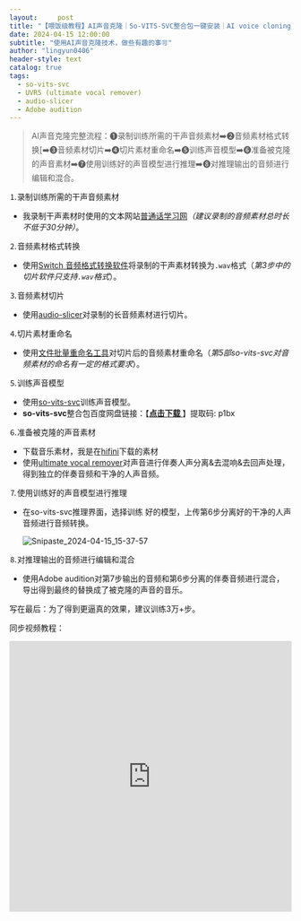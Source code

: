 ```yaml
---
layout:     post
title: "【喂饭级教程】AI声音克隆｜So-VITS-SVC整合包一键安装｜AI voice cloning "
date: 2024-04-15 12:00:00
subtitle: "使用AI声音克隆技术，做些有趣的事🉑"
author: "lingyun0406"
header-style: text
catalog: true
tags:
  - so-vits-svc
  - UVR5 (ultimate vocal remover)
  - audio-slicer
  - Adobe audition
---
```



> AI声音克隆完整流程：❶录制训练所需的干声音频素材➡️❷音频素材格式转换[➡️➌音频素材切片➡️➍切片素材重命名➡️➎训练声音模型➡️➏准备被克隆的声音素材➡️➐使用训练好的声音模型进行推理➡️➑对推理输出的音频进行编辑和混合。



⒈录制训练所需的干声音频素材

+ 我录制干声素材时使用的文本网站[普通话学习网](http://www.pthxx.com/b_audio/01_langdu_1/index.html)*（建议录制的音频素材总时长不低于30分钟）*。

⒉音频素材格式转换

+ 使用[Switch 音频格式转换软件](https://www.nch.com.au/switch/cn/index.html)将录制的干声素材转换为`.wav`格式（*第3步中的切片软件只支持`.wav`格式*）。

⒊音频素材切片

+ 使用[audio-slicer](https://github.com/flutydeer/audio-slicer)对录制的长音频素材进行切片。

⒋切片素材重命名

+ 使用[文件批量重命名工具](https://resource.lxiangke.vip/download/rename.zip)对切片后的音频素材重命名（*第5部so-vits-svc对音频素材的命名有一定的格式要求*）。

⒌训练声音模型

+ 使用[so-vits-svc](https://github.com/svc-develop-team/so-vits-svc)训练声音模型。
+ **so-vits-svc**整合包百度网盘链接：【**[点击下载 ](https://pan.baidu.com/s/1Rl6hxxjn5_whVJhSSDAmdw?pwd=p1bx)** 】提取码: p1bx

⒍准备被克隆的声音素材

+ 下载音乐素材，我是在[hifini](https://www.hifini.com/)下载的素材
+ 使用[ultimate vocal remover](https://github.com/Anjok07/ultimatevocalremovergui)对声音进行伴奏人声分离&去混响&去回声处理，得到独立的伴奏音频和干净的人声音频。

⒎使用训练好的声音模型进行推理

+ 在so-vits-svc推理界面，选择训练 好的模型，上传第6步分离好的干净的人声音频进行音频转换。

  ![Snipaste_2024-04-15_15-37-57](C:\Users\yangj\Desktop\2024\Snipaste_2024-04-15_15-37-57.png)

⒏对推理输出的音频进行编辑和混合

+ 使用Adobe audition对第7步输出的音频和第6步分离的伴奏音频进行混合，导出得到最终的替换成了被克隆的声音的音乐。  

写在最后：为了得到更逼真的效果，建议训练3万+步。

同步视频教程：

<iframe title="AI 声音克隆！堪称翻唱神器，文字转语音、语音转换，包教包会！全网最详细的 So-VITS-SVC 使用教程  | 零度解说" src="https://www.youtube.com/embed/o6mKekgJDqw?feature=oembed" frameborder="0" allow="accelerometer; autoplay; clipboard-write; encrypted-media; gyroscope; picture-in-picture; web-share" allowfullscreen="" id="fitvid0" style="margin: 0px auto; padding: 0px; border: 0px; font: inherit; vertical-align: baseline; max-width: 100%; top: 0px; left: 0px; width: 860px; height: 483.458px;"></iframe>
